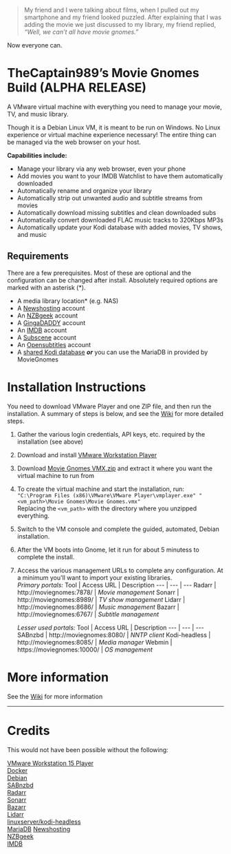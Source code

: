>My friend and I were talking about films, when I pulled out my smartphone and my friend looked puzzled.
After explaining that I was adding the movie we just discussed to my library, my friend replied, _“Well, we can’t
all have movie gnomes.”_

Now everyone can.

# TheCaptain989’s Movie Gnomes Build **(ALPHA RELEASE)**
A VMware virtual machine with everything you need to manage your movie, TV, and music library.

Though it is a Debian Linux VM, it is meant to be run on Windows.  No Linux experience or virtual machine experience necessary!
The entire thing can be managed via the web browser on your host.

__Capabilities include:__
  - Manage your library via any web browser, even your phone
  - Add movies you want to your IMDB Watchlist to have them automatically downloaded
  - Automatically rename and organize your library
  - Automatically strip out unwanted audio and subtitle streams from movies
  - Automatically download missing subtitles and clean downloaded subs
  - Automatically convert downloaded FLAC music tracks to 320Kbps MP3s
  - Automatically update your Kodi database with added movies, TV shows, and music

## Requirements
There are a few prerequisites.  Most of these are optional and the configuration can be changed after install.  Absolutely
required options are marked with an asterisk (\*).
  - A media library location\* (e.g. NAS)
  - A [Newshosting](https://www.newshosting.com/) account
  - An [NZBgeek](https://nzbgeek.info/) account
  - A [GingaDADDY](https://www.gingadaddy.com/) account
  - An [IMDB](https://www.imdb.com/) account
  - A [Subscene](https://subscene.com/) account
  - An [Opensubtitles](https://www.opensubtitles.org/) account
  - A [shared Kodi database](https://kodi.wiki/view/MySQL/Setting_up_Kodi) **_or_** you can use the MariaDB in provided by MovieGnomes


# Installation Instructions
You need to download VMware Player and one ZIP file, and then run the installation.  A summary of steps is below, and see
the [Wiki](https://github.com/TheCaptain989/moviegnomes/wiki/Installation "MovieGnomes installation wiki") for more detailed steps.

1. Gather the various login credentials, API keys, etc. required by the installation (see above)
2. Download and install [VMware Workstation Player](https://www.vmware.com/go/getplayer-win)
3. Download [Movie Gnomes VMX.zip](https://github.com/TheCaptain989/moviegnomes/releases/download/v0.4-alpha/Movie.Gnomes.VMX.zip)
and extract it where you want the virtual machine to run from
4. To create the virtual machine and start the installation, run:  
  `"C:\Program Files (x86)\VMware\VMware Player\vmplayer.exe" "<vm_path>\Movie Gnomes\Movie Gnomes.vmx"`  
  Replacing the `<vm_path>` with the directory where you unzipped everything.
5. Switch to the VM console and complete the guided, automated, Debian installation.
6. After the VM boots into Gnome, let it run for about 5 minutess to complete the install.
7. Access the various management URLs to complete any configuration.  At a minimum you'll want to import your existing libraries.  
    *Primary portals:*
    Tool | Access URL | Description
    --- | --- | ---
    Radarr | http://moviegnomes:7878/ | *Movie management*
    Sonarr | http://moviegnomes:8989/ | *TV show management*
    Lidarr | http://moviegnomes:8686/ | *Music management*
    Bazarr | http://moviegnomes:6767/ | *Subtitle management*

    *Lesser used portals:*
    Tool | Access URL | Description
    --- | --- | ---
    SABnzbd | http://moviegnomes:8080/ | *NNTP client*
    Kodi-headless | http://moviegnomes:8085/ | *Media manager*
    Webmin | https://moviegnomes:10000/ | *OS management*

# More information
See the [Wiki](https://github.com/TheCaptain989/moviegnomes/wiki) for more information

---
# Credits
This would not have been possible without the following:

[VMware Workstation 15 Player](https://www.vmware.com/products/workstation-player/workstation-player-evaluation.html)  
[Docker](https://www.docker.com/)  
[Debian](https://www.debian.org/)  
[SABnzbd](https://hub.docker.com/r/linuxserver/sabnzbd)  
[Radarr](https://hub.docker.com/r/thecaptain989/radarr)  
[Sonarr](https://hub.docker.com/r/linuxserver/sonarr)  
[Bazarr](https://hub.docker.com/r/linuxserver/bazarr)  
[Lidarr](https://hub.docker.com/r/thecaptain989/lidarr)  
[linuxserver/kodi-headless](https://hub.docker.com/r/linuxserver/kodi-headless)  
[MariaDB](https://mariadb.org/)
[Newshosting](https://www.newshosting.com/)  
[NZBgeek](https://nzbgeek.info/)  
[IMDB](https://www.imdb.com/)  
